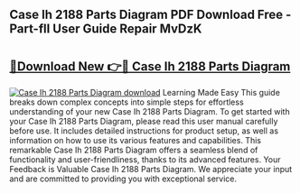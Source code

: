 ## Case Ih 2188 Parts Diagram PDF Download Free - Part-flI User Guide Repair MvDzK

# <h2><a href="http://dfljpp0.blite.top/?on=Case+Ih+2188+Parts+Diagram">🔗Download New 👉🔴 Case Ih 2188 Parts Diagram</a></h2>

[![Case Ih 2188 Parts Diagram download](https://i.imgur.com/lujVjoI.png)](http://dfljpp0.blite.top/?on=Case+Ih+2188+Parts+Diagram)
Learning Made Easy This guide breaks down complex concepts into simple steps for effortless understanding of your new Case Ih 2188 Parts Diagram. To get started with your Case Ih 2188 Parts Diagram, please read this user manual carefully before use. It includes detailed instructions for product setup, as well as information on how to use its various features and capabilities. This remarkable Case Ih 2188 Parts Diagram offers a seamless blend of functionality and user-friendliness, thanks to its advanced features. Your Feedback is Valuable Case Ih 2188 Parts Diagram. We appreciate your input and are committed to providing you with exceptional service.
